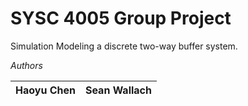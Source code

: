 # SYSC 4005 Group Project
Simulation Modeling a discrete two-way buffer system.



 *Authors*

  | Haoyu Chen | Sean Wallach |
  | ---------- | ------------ |

